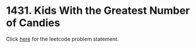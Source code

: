 # 1431. Kids With the Greatest Number of Candies

Click [here](https://leetcode.com/problems/kids-with-the-greatest-number-of-candies/) for the leetcode problem statement.
